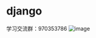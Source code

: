 # django
学习交流群：970353786
![image](https://user-images.githubusercontent.com/62045791/128769271-c6c19be4-e10c-43d4-b1b1-6082a7c50906.png)

